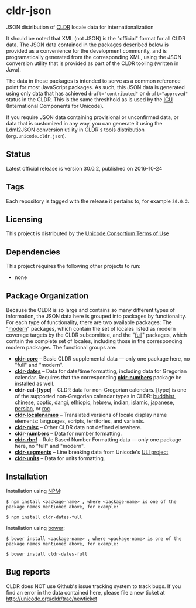 # cldr-json

JSON distribution of [CLDR](http://cldr.unicode.org/) locale data for internationalization

It should be noted that XML (not JSON) is the "official" format for all CLDR data.  The
JSON data contained in the packages described [below](#package-organization) is provided
as a convenience for the development community, and is programatically generated from the
corresponding XML, using the JSON conversion utility that is provided as part of the CLDR
tooling (written in Java).

The data in these packages is intended to serve as a common reference point for most
JavaScript packages. As such, this JSON data is generated using only data that has achieved
`draft="contributed"` or `draft="approved"` status in the CLDR. This is the same threshhold
as is used by the [ICU](http://icu-project.org) (International Components for Unicode).

If you require JSON data containing provisional or unconfirmed data, or data that is customized
in any way, you can generate it using the Ldml2JSON conversion utility in CLDR's tools
distribution (`org.unicode.cldr.json`).

## Status
Latest official release is version 30.0.2, published on 2016-10-24

## Tags

Each repository is tagged with the release it pertains to, for example `30.0.2`.

## Licensing

This project is distributed by the [Unicode Consortium Terms of Use](http://unicode.org/repos/cldr/trunk/unicode-license.txt)

## Dependencies

This project requires the following other projects to run:
 * none

## Package Organization

Because the CLDR is so large and contains so many different types of information, the JSON data
here is grouped into packages by functionality. For each type of functionality, there are two
available packages: The "[modern][]" packages, which contain the set of locales listed as modern
coverage targets by the CLDR subcomittee, and the "[full][]" packages, which contain the complete
set of locales, including those in the corresponding modern packages. The functional groups are:

 - **[cldr-core][]**        – Basic CLDR supplemental data — only one package here, no "full" and "modern".
 - **[cldr-dates][]**       – Data for date/time formatting, including data for Gregorian calendar.
Requires that the corresponding **[cldr-numbers][]** package be installed as well.
 - **cldr-cal-[type]**      – CLDR data for non-Gregorian calendars. [type] is one of the supported non-Gregorian calendar types in CLDR: 
[buddhist][], [chinese][], [coptic][], [dangi][], [ethiopic][], [hebrew][], [indian][], [islamic][], [japanese][], [persian][], or [roc][].
 - **[cldr-localenames][]** – Translated versions of locale display name elements: languages, scripts, territories, and variants.
 - **[cldr-misc][]**        – Other CLDR data not defined elsewhere.
 - **[cldr-numbers][]**     – Data for number formatting.
 - **[cldr-rbnf][]**        – Rule Based Number Formatting data — only one package here, no "full" and "modern".
 - **[cldr-segments][]**    – Line breaking data from Unicode's [ULI project](http://uli.unicode.org/)
 - **[cldr-units][]**       – Data for units formatting.

## Installation

Installation using [NPM](https://www.npmjs.com):

    $ npm install <package-name> , where <package-name> is one of the package names mentioned above, for example:

    $ npm install cldr-dates-full

Installation using [bower](http://bower.io):

    $ bower install <package-name> , where <package-name> is one of the package names mentioned above, for example:

    $ bower install cldr-dates-full

## Bug reports

CLDR does NOT use Github's issue tracking system to track bugs.  If you find an error in
the data contained here, please file a new ticket at http://unicode.org/cldr/trac/newticket

[cldr-core]: https://github.com/unicode-cldr/cldr-core
[cldr-dates]: https://github.com/unicode-cldr?q=cldr-dates
[cldr-localenames]: https://github.com/unicode-cldr?q=cldr-localenames
[cldr-misc]: https://github.com/unicode-cldr?q=cldr-misc
[cldr-numbers]: https://github.com/unicode-cldr?q=cldr-numbers
[cldr-rbnf]: https://github.com/unicode-cldr/cldr-rbnf
[cldr-segments]: https://github.com/unicode-cldr?q=cldr-segments
[cldr-units]: https://github.com/unicode-cldr?q=cldr-units
[buddhist]: https://github.com/unicode-cldr?q=cldr-cal-buddhist
[chinese]: https://github.com/unicode-cldr?q=cldr-cal-chinese
[coptic]: https://github.com/unicode-cldr?q=cldr-cal-coptic
[dangi]: https://github.com/unicode-cldr?q=cldr-cal-dangi
[ethiopic]: https://github.com/unicode-cldr?q=cldr-cal-ethiopic
[hebrew]: https://github.com/unicode-cldr?q=cldr-cal-hebrew
[indian]: https://github.com/unicode-cldr?q=cldr-cal-indian
[islamic]: https://github.com/unicode-cldr?q=cldr-cal-islamic
[japanese]: https://github.com/unicode-cldr?q=cldr-cal-japanese
[persian]: https://github.com/unicode-cldr?q=cldr-cal-persian
[roc]: https://github.com/unicode-cldr?q=cldr-cal-roc
[modern]: https://github.com/unicode-cldr?q=modern
[full]: https://github.com/unicode-cldr?q=full
